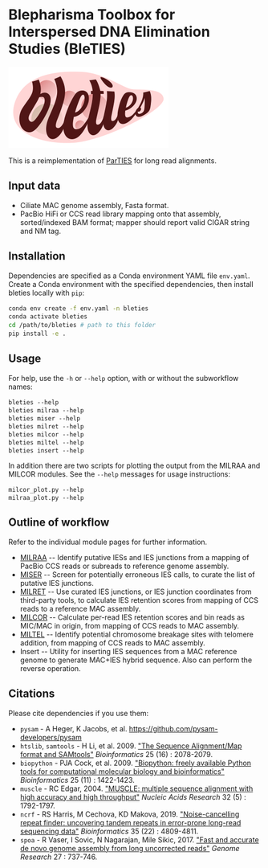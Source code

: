 Blepharisma Toolbox for Interspersed DNA Elimination Studies (BleTIES)
======================================================================

![BLETIES logo](./bleties_logo.png)

This is a reimplementation of [ParTIES](https://github.com/oarnaiz/ParTIES) for 
long read alignments. 


Input data
----------

 * Ciliate MAC genome assembly, Fasta format.
 * PacBio HiFi or CCS read library mapping onto that assembly, sorted/indexed
   BAM format; mapper should report valid CIGAR string and NM tag.


Installation
------------

Dependencies are specified as a Conda environment YAML file `env.yaml`. Create a
Conda environment with the specified dependencies, then install bleties locally
with `pip`:

```bash
conda env create -f env.yaml -n bleties
conda activate bleties
cd /path/to/bleties # path to this folder
pip install -e .
```


Usage
-----

For help, use the `-h` or `--help` option, with or without the subworkflow 
names:

```
bleties --help
bleties milraa --help
bleties miser --help
bleties milret --help
bleties milcor --help
bleties miltel --help
bleties insert --help
```


In addition there are two scripts for plotting the output from the MILRAA and
MILCOR modules. See the `--help` messages for usage instructions:

```
milcor_plot.py --help
milraa_plot.py --help
```


Outline of workflow
-------------------

Refer to the individual module pages for further information.

 * [MILRAA](milraa.md) -- Identify putative IESs and IES junctions from a
   mapping of PacBio CCS reads or subreads to reference genome assembly.
 * [MISER](miser.md) -- Screen for potentially erroneous IES calls, to curate
   the list of putative IES junctions.
 * [MILRET](milret.md) -- Use curated IES junctions, or IES junction
   coordinates from third-party tools, to calculate IES retention scores from
   mapping of CCS reads to a reference MAC assembly.
 * [MILCOR](milcor.md) -- Calculate per-read IES retention scores and bin reads
   as MIC/MAC in origin, from mapping of CCS reads to MAC assembly.
 * [MILTEL](miltel.md) -- Identify potential chromosome breakage sites with
   telomere addition, from mapping of CCS reads to MAC assembly.
 * Insert -- Utility for inserting IES sequences from a MAC reference
   genome to generate MAC+IES hybrid sequence. Also can perform the reverse
   operation.


Citations
---------

Please cite dependencies if you use them:

 * `pysam` - A Heger, K Jacobs, et al. [https://github.com/pysam-developers/pysam ](https://github.com/pysam-developers/pysam)
 * `htslib`, `samtools` - H Li, et al. 2009. ["The Sequence Alignment/Map format and SAMtools"](https://doi.org/10.1093/bioinformatics/btp352) _Bioinformatics_ 25 (16) : 2078-2079.
 * `biopython` - PJA Cock, et al. 2009. ["Biopython: freely available Python tools for computational molecular biology and bioinformatics"](https://doi.org/10.1093/bioinformatics/btp163) _Bioinformatics_ 25 (11) : 1422-1423.
 * `muscle` - RC Edgar, 2004. ["MUSCLE: multiple sequence alignment with high accuracy and high throughput"](https://doi.org/10.1093/nar/gkh340) _Nucleic Acids Research_ 32 (5) : 1792-1797.
 * `ncrf` - RS Harris, M Cechova, KD Makova, 2019. ["Noise-cancelling repeat finder: uncovering tandem repeats in error-prone long-read sequencing data"](https://doi.org/10.1093/bioinformatics/btz484) _Bioinformatics_ 35 (22) : 4809-4811.
 * `spoa` - R Vaser, I Sovic, N Nagarajan, Mile Sikic, 2017. ["Fast and accurate de novo genome assembly from long uncorrected reads"](https://doi.org/10.1101/gr.214270.116) _Genome Research_ 27 : 737-746.
